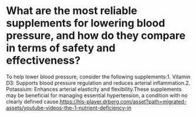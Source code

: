 # What are the most reliable supplements for lowering blood pressure, and how do they compare in terms of safety and effectiveness?

To help lower blood pressure, consider the following supplements:1. Vitamin D3: Supports blood pressure regulation and reduces arterial inflammation.2. Potassium: Enhances arterial elasticity and flexibility.These supplements may be beneficial for managing essential hypertension, a condition with no clearly defined cause.https://hls-player.drberg.com/asset?path=migrated-assets/youtube-videos-the-1-nutrient-deficiency-in
